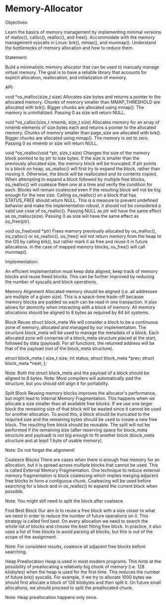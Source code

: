 # Memory-Allocator

Objectives:

Learn the basics of memory management by implementing minimal versions of malloc(), calloc(), realloc(), and free(). Accommodate with the memory management syscalls in Linux: brk(), mmap(), and munmap(). Understand the bottlenecks of memory allocation and how to reduce them.

Statement:

Build a minimalistic memory allocator that can be used to manually manage virtual memory. The goal is to have a reliable library that accounts for explicit allocation, reallocation, and initialization of memory.

API:

void \*os_malloc(size_t size)
Allocates size bytes and returns a pointer to the allocated memory. Chunks of memory smaller than MMAP_THRESHOLD are allocated with brk(). Bigger chunks are allocated using mmap(). The memory is uninitialized. Passing 0 as size will return NULL.

void \*os_calloc(size_t nmemb, size_t size)
Allocates memory for an array of nmemb elements of size bytes each and returns a pointer to the allocated memory. Chunks of memory smaller than page_size are allocated with brk(). Bigger chunks are allocated using mmap(). The memory is set to zero. Passing 0 as nmemb or size will return NULL.

void *os_realloc(void *ptr, size_t size)
Changes the size of the memory block pointed to by ptr to size bytes. If the size is smaller than the previously allocated size, the memory block will be truncated. If ptr points to a block on heap, os_realloc() will first try to expand the block, rather than moving it. Otherwise, the block will be reallocated and its contents copied. When attempting to expand a block followed by multiple free blocks, os_realloc() will coalesce them one at a time and verify the condition for each. Blocks will remain coalesced even if the resulting block will not be big enough for the new size. Calling os_realloc() on a block that has STATUS_FREE should return NULL. This is a measure to prevent undefined behavior and make the implementation robust, it should not be considered a valid use case of os_realloc(). Passing NULL as ptr will have the same effect as os_malloc(size). Passing 0 as size will have the same effect as os_free(ptr).

void os_free(void \*ptr)
Frees memory previously allocated by os_malloc(), os_calloc() or os_realloc(). os_free() will not return memory from the heap to the OS by calling brk(), but rather mark it as free and reuse it in future allocations. In the case of mapped memory blocks, os_free() will call munmap().

Implementation:

An efficient implementation must keep data aligned, keep track of memory blocks and reuse freed blocks. This can be further improved by reducing the number of syscalls and block operations.

Memory Alignment Allocated memory should be aligned (i.e. all addresses are multiple of a given size). This is a space-time trade-off because memory blocks are padded so each can be read in one transaction. It also allows for atomicity when interacting with a block of memory. All memory allocations should be aligned to 8 bytes as required by 64 bit systems.

Block Reuse struct block_meta We will consider a block to be a continuous zone of memory, allocated and managed by our implementation. The structure block_meta will be used to manage the metadata of a block. Each allocated zone will comprise of a block_meta structure placed at the start, followed by data (payload). For all functions, the returned address will be that of the payload (not of the block_meta structure).

struct block_meta { size_t size; int status; struct block_meta *prev; struct block_meta *next; };

Note: Both the struct block_meta and the payload of a block should be aligned to 8 bytes. Note: Most compilers will automatically pad the structure, but you should still align it for portability.

Split Block
Reusing memory blocks improves the allocator's performance, but might lead to Internal Memory Fragmentation. This happens when we allocate a size smaller than all available free blocks. If we use one larger block the remaining size of that block will be wasted since it cannot be used for another allocation. To avoid this, a block should be truncated to the required size and the remaining bytes should be used to create a new free block. The resulting free block should be reusable. The split will not be performed if the remaining size (after reserving space for block_meta structure and payload) is not big enough to fit another block (block_meta structure and at least 1 byte of usable memory).

Note: Do not forget the alignment!

Coalesce Blocks
There are cases when there is enough free memory for an allocation, but it is spread across multiple blocks that cannot be used. This is called External Memory Fragmentation. One technique to reduce external memory fragmentation is block coalescing which implies merging adjacent free blocks to form a contiguous chunk. Coalescing will be used before searching for a block and in os_realloc() to expand the current block when possible.

Note: You might still need to split the block after coalesce.

Find Best Block
Our aim is to reuse a free block with a size closer to what we need in order to reduce the number of future operations on it. This strategy is called find best. On every allocation we need to search the whole list of blocks and choose the best fitting free block. In practice, it also uses a list of free blocks to avoid parsing all blocks, but this is out of the scope of the assignment.

Note: For consistent results, coalesce all adjacent free blocks before searching.

Heap Preallocation
Heap is used in most modern programs. This hints at the possibility of preallocating a relatively big chunk of memory (i.e. 128 kilobytes) when the heap is used for the first time. This reduces the number of future brk() syscalls. For example, if we try to allocate 1000 bytes we should first allocate a block of 128 kilobytes and then split it. On future small allocations, we should proceed to split the preallocated chunk.

Note: Heap preallocation happens only once.
